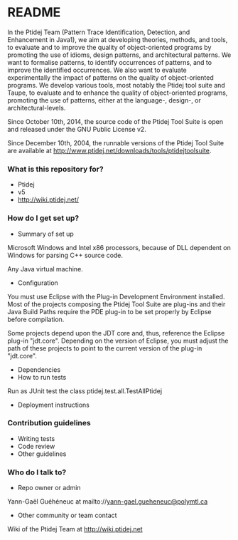 # README #

In the Ptidej Team (Pattern Trace Identification, Detection, and Enhancement in Java1), we aim at developing theories, methods, and tools, to evaluate and to improve the quality of object-oriented programs by promoting the use of idioms, design patterns, and architectural patterns. We want to formalise patterns, to identify occurrences of patterns, and to improve the identified occurrences. We also want to evaluate experimentally the impact of patterns on the quality of object-oriented programs. We develop various tools, most notably the Ptidej tool suite and Taupe, to evaluate and to enhance the quality of object-oriented programs, promoting the use of patterns, either at the language-, design-, or architectural-levels.

Since October 10th, 2014, the source code of the Ptidej Tool Suite is open and released under the GNU Public License v2.

Since December 10th, 2004, the runnable versions of the Ptidej Tool Suite are available at http://www.ptidej.net/downloads/tools/ptidejtoolsuite.

### What is this repository for? ###

* Ptidej 
* v5
* http://wiki.ptidej.net/

### How do I get set up? ###

* Summary of set up

Microsoft Windows and Intel x86 processors, because of DLL dependent on Windows for parsing C++ source code.

Any Java virtual machine.

* Configuration

You must use Eclipse with the Plug-in Development Environment installed. Most of the projects composing the Ptidej Tool Suite are plug-ins and their Java Build Paths require the PDE plug-in to be set properly by Eclipse before compilation.

Some projects depend upon the JDT core and, thus, reference the Eclipse plug-in "jdt.core". Depending on the version of Eclipse, you must adjust the path of these projects to point to the current version of the plug-in "jdt.core".

* Dependencies
* How to run tests

Run as JUnit test the class ptidej.test.all.TestAllPtidej

* Deployment instructions

### Contribution guidelines ###

* Writing tests
* Code review
* Other guidelines

### Who do I talk to? ###

* Repo owner or admin

Yann-Gaël Guéhéneuc at mailto://yann-gael.gueheneuc@polymtl.ca

* Other community or team contact

Wiki of the Ptidej Team at http://wiki.ptidej.net